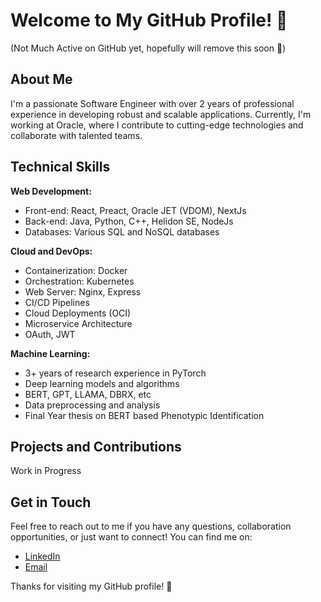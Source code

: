 # Welcome to My GitHub Profile! 👋
(Not Much Active on GitHub yet, hopefully will remove this soon 🙂)
## About Me

I'm a passionate Software Engineer with over 2 years of professional experience in developing robust and scalable applications. Currently, I'm working at Oracle, where I contribute to cutting-edge technologies and collaborate with talented teams.

## Technical Skills

**Web Development:**
- Front-end: React, Preact, Oracle JET (VDOM), NextJs
- Back-end: Java, Python, C++, Helidon SE, NodeJs
- Databases: Various SQL and NoSQL databases

**Cloud and DevOps:**
- Containerization: Docker
- Orchestration: Kubernetes
- Web Server: Nginx, Express
- CI/CD Pipelines
- Cloud Deployments (OCI)
- Microservice Architecture
- OAuth, JWT

**Machine Learning:**
- 3+ years of research experience in PyTorch
- Deep learning models and algorithms
- BERT, GPT, LLAMA, DBRX, etc
- Data preprocessing and analysis
- Final Year thesis on BERT based Phenotypic Identification

## Projects and Contributions

Work in Progress

## Get in Touch

Feel free to reach out to me if you have any questions, collaboration opportunities, or just want to connect! You can find me on:

- [LinkedIn](https://www.linkedin.com/in/danishpeer/)
- [Email](mailto:peerzadadanishk@gmail.com)

Thanks for visiting my GitHub profile! 🙌
